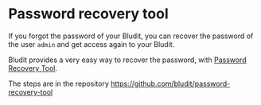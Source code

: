 # Password recovery tool
<!-- date: 2017-10-23 20:00:00 -->

If you forgot the password of your Bludit, you can recover the password of the user `admin` and get access again to your Bludit.

Bludit provides a very easy way to recover the password, with [Password Recovery Tool](https://github.com/bludit/password-recovery-tool).

The steps are in the repository https://github.com/bludit/password-recovery-tool